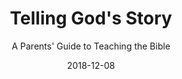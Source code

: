 ---
date: 2018-12-08
dateYear: 2018
isbn: 9781942968405
title: "Telling God's Story"
subtitle: "A Parents' Guide to Teaching the Bible"
description: "A new religion curriculum from the team that brought you The Story of the World. In this accessible and engaging book, Peter Enns (author of the controversial and best-selling Inspiration and Incarnation: Evangelicals and the Problem of the Old Testament) provides parents and teachers with a straightforward and intelligent twelve-year plan for teaching the Bible. Written for lay readers but incorporating the best scholarly insights, Telling God’s Story avoids sectarian agendas. Instead, Enns suggests beginning with the parables of the Gospels for the youngest students; continuing on with the more complex stories of the Old and New Testaments for middle grade students; and guiding high school students into an understanding of the history and culture of biblical times."
cover: cover-telling-gods-story.jpeg
coverGoogle: https://books.google.com/books/content?id=whoqCgAAQBAJ&printsec=frontcover&img=1&zoom=1&edge=curl&source=gbs_api
pageCount: 140
authors: Peter Enns
publishers: Peace Hill Press
published: 2011-02-22
publishedYear: 2011
shelves:
- non-fiction
---